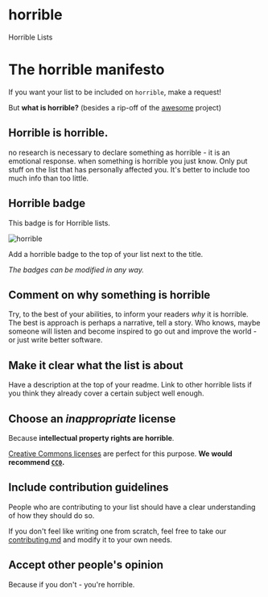 # horrible
Horrible Lists

# The horrible manifesto

If you want your list to be included on `horrible`, make a request! 

But **what is horrible?** (besides a rip-off of the [awesome](https://github.com/sindresorhus/awesome) project) 

## Horrible is horrible.

no research is necessary to declare something as horrible - it is an emotional response. when something is horrible you just know. Only put stuff on the list that has personally affected you. It's better to include too much info than too little.

## Horrible badge

This badge is for Horrible lists.


![horrible](https://img.shields.io/badge/horrible-horrible-red)


Add a horrible badge to the top of your list next to the title. 

*The badges can be modified in any way.*


## Comment on why something is horrible

Try, to the best of your abilities, to inform your readers *why* it is horrible. The best is approach is perhaps a narrative, tell a story. Who knows, maybe someone will listen and become inspired to go out and improve the world - or just write better software. 

## Make it clear what the list is about

Have a description at the top of your readme. 
Link to other horrible lists if you think they already cover a certain subject well enough.

## Choose an *inappropriate* license

Because **intellectual property rights are horrible**. 

[Creative Commons licenses](https://creativecommons.org/) are perfect for this purpose. **We would recommend [`CC0`](https://creativecommons.org/publicdomain/zero/1.0/).** 

## Include contribution guidelines

People who are contributing to your list should have a clear understanding of how they should do so.

If you don't feel like writing one from scratch, feel free to take our [contributing.md](contributing.md) and modify it to your own needs.

## Accept other people's opinion

Because if you don't - you're horrible. 
